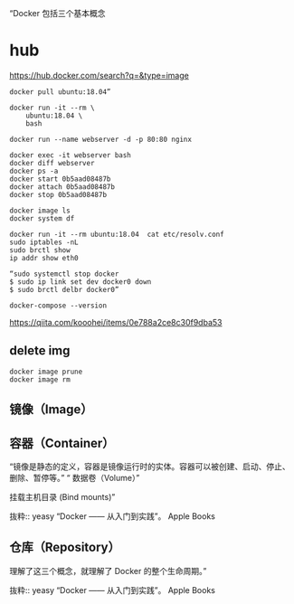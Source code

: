 “Docker 包括三个基本概念
# hub
https://hub.docker.com/search?q=&type=image
```
docker pull ubuntu:18.04”

docker run -it --rm \
    ubuntu:18.04 \
    bash
    
docker run --name webserver -d -p 80:80 nginx

docker exec -it webserver bash
docker diff webserver
docker ps -a
docker start 0b5aad08487b
docker attach 0b5aad08487b
docker stop 0b5aad08487b

docker image ls
docker system df

docker run -it --rm ubuntu:18.04  cat etc/resolv.conf
sudo iptables -nL
sudo brctl show
ip addr show eth0

“sudo systemctl stop docker
$ sudo ip link set dev docker0 down
$ sudo brctl delbr docker0”

docker-compose --version
```
https://qiita.com/kooohei/items/0e788a2ce8c30f9dba53

## delete img
```
docker image prune
docker image rm 
```
## 镜像（Image）

## 容器（Container）
“镜像是静态的定义，容器是镜像运行时的实体。容器可以被创建、启动、停止、删除、暂停等。”
“ 数据卷（Volume）”

挂载主机目录 (Bind mounts)”

抜粋:: yeasy  “Docker —— 从入门到实践”。 Apple Books  

## 仓库（Repository）

理解了这三个概念，就理解了 Docker 的整个生命周期。”

抜粋:: yeasy  “Docker —— 从入门到实践”。 Apple Books  
